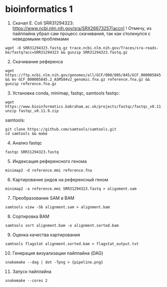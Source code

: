# bioinformatics 1

1. Скачал E. Coli SRR31294323: https://www.ncbi.nlm.nih.gov/sra/SRX26673257[accn]
! Отмечу, из пайплайна убрал сам процесс скачивания, так как столкнулся с неведомыми проблемами

```shell
wget -O SRR31294323.fastq.gz trace.ncbi.nlm.nih.gov/Traces/sra-reads-be/fastq?acc=SRR31294323 && gunzip SRR31294323.fastq.gz
```

2. Скачивание референса
```shell
wget https://ftp.ncbi.nlm.nih.gov/genomes/all/GCF/000/005/845/GCF_000005845.2_ASM584v2/GCF_000005845.2_ASM584v2_genomic.fna.gz && mv GCF_000005845.2_ASM584v2_genomic.fna.gz reference.fna.gz && gunzip reference.fna.gz
```

3. Установка conda, minimap, fastqc, samtools
fastqc:
```shell
wget https://www.bioinformatics.babraham.ac.uk/projects/fastqc/fastqc_v0.11.9.zip
unzip fastqc_v0.11.9.zip
```

samtools:
```shell
git clone https://github.com/samtools/samtools.git
cd samtools && make
```

4. Анализ fastqc
```shell
fastqc SRR31294323.fastq
```

5. Индексация референсного генома
```shell
minimap2 -d reference.mmi reference.fna
```

6. Картирование ридов на референсный геном
```shell
minimap2 -a reference.mmi SRR31294323.fastq > alignment.sam
```

7. Преобразование SAM в BAM
```shell
samtools view -Sb alignment.sam > alignment.bam
```

8. Сортировка BAM
```shell
samtools sort alignment.bam -o alignment.sorted.bam
```

9. Оценка качества картирования
```shell
samtools flagstat alignment.sorted.bam > flagstat_output.txt
```

10. Генерация визуализации пайплайна (DAG)
```shell
snakemake --dag | dot -Tpng > {pipeline.png}
```

11. Запуск пайплайна
```shell
snakemake --cores 2
```
